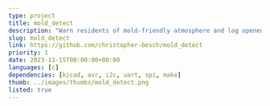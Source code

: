 ```yaml
---
type: project
title: mold_detect
description: "Warn residents of mold-friendly atmosphere and log opened windows."
slug: mold_detect
link: https://github.com/christopher-besch/mold_detect
priority: 1
date: 2023-11-15T00:00:00+00:00
languages: [c]
dependencies: [kicad, avr, i2c, uart, spi, make]
thumb: ../images/thumbs/mold_detect.png
listed: true
---
```


